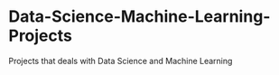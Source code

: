 # Data-Science-Machine-Learning-Projects
Projects that deals with Data Science and Machine Learning
